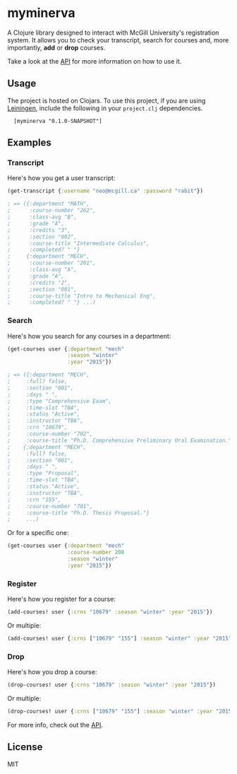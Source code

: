 # myminerva

A Clojure library designed to interact with McGill University's
registration system. It allows you to check your transcript, search
for courses and, more importantly, **add** or **drop** courses.

Take a look at the
[API](http://charlespwd.github.io/myminerva/myminerva.core.html)
for more information on how to use it.

## Usage

The project is hosted on Clojars. To use this project, if you are
using [Leiningen](http://leiningen.org/), include the following in
your `project.clj` dependencies.

      [myminerva "0.1.0-SNAPSHOT"]

## Examples

### Transcript
Here's how you get a user transcript:

```clojure
(get-transcript {:username "neo@mcgill.ca" :password "rabit"})

; => ({:department "MATH",
;      :course-number "262",
;      :class-avg "B",
;      :grade "A",
;      :credits "3",
;      :section "002",
;      :course-title "Intermediate Calculus",
;      :completed? " "}
;     {:department "MECH",
;      :course-number "201",
;      :class-avg "A",
;      :grade "A",
;      :credits "2",
;      :section "001",
;      :course-title "Intro to Mechanical Eng",
;      :completed? " "} ...)
```

### Search
Here's how you search for any courses in a department:

```clojure
(get-courses user {:department "mech"
                   :season "winter" 
                   :year "2015"})

; => ({:department "MECH",
;     :full? false,
;     :section "001",
;     :days " ",
;     :type "Comprehensive Exam",
;     :time-slot "TBA",
;     :status "Active",
;     :instructor "TBA",
;     :crn "10679",
;     :course-number "702",
;     :course-title "Ph.D. Comprehensive Preliminary Oral Examination."}
;    {:department "MECH",
;     :full? false,
;     :section "001",
;     :days " ",
;     :type "Proposal",
;     :time-slot "TBA",
;     :status "Active",
;     :instructor "TBA",
;     :crn "155",
;     :course-number "701",
;     :course-title "Ph.D. Thesis Proposal."}
;     ...)
```

Or for a specific one:
```clojure
(get-courses user {:department "mech"
                   :course-number 208
                   :season "winter"
                   :year "2015"})
```

### Register
Here's how you register for a course:

```clojure
(add-courses! user {:crns "10679" :season "winter" :year "2015"})
```

Or multiple:
```clojure
(add-courses! user {:crns ["10679" "155"] :season "winter" :year "2015"})
```


### Drop
Here's how you drop a course:
```clojure 
(drop-courses! user {:crns "10679" :season "winter" :year "2015"})
```

Or multiple:
```clojure
(drop-courses! user {:crns ["10679" "155"] :season "winter" :year "2015"})
```

For more info, check out the [API](http://charlespwd.github.io/myminerva/myminerva.core.html).

## License

MIT
